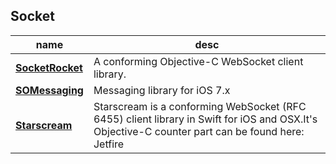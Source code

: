 ## Socket

   name      |     desc      |
------------ | ------------- |
**[SocketRocket](https://github.com/square/SocketRocket)** | A conforming Objective-C WebSocket client library.
**[SOMessaging](https://github.com/SocialObjects-Software/SOMessaging)** | Messaging library for iOS 7.x
**[Starscream](https://github.com/daltoniam/Starscream)** | Starscream is a conforming WebSocket (RFC 6455) client library in Swift for iOS and OSX.It's Objective-C counter part can be found here: Jetfire
